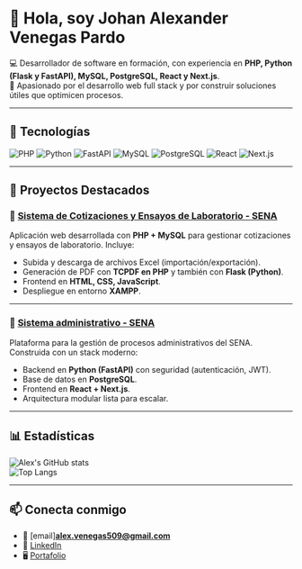 # 👋 Hola, soy Johan Alexander Venegas Pardo  

💻 Desarrollador de software en formación, con experiencia en **PHP, Python (Flask y FastAPI), MySQL, PostgreSQL, React y Next.js**.  
🚀 Apasionado por el desarrollo web full stack y por construir soluciones útiles que optimicen procesos.  

---

## 🚀 Tecnologías
![PHP](https://img.shields.io/badge/PHP-777BB4?style=for-the-badge&logo=php&logoColor=white)
![Python](https://img.shields.io/badge/Python-3776AB?style=for-the-badge&logo=python&logoColor=white)
![FastAPI](https://img.shields.io/badge/FastAPI-009688?style=for-the-badge&logo=fastapi&logoColor=white)
![MySQL](https://img.shields.io/badge/MySQL-005C84?style=for-the-badge&logo=mysql&logoColor=white)
![PostgreSQL](https://img.shields.io/badge/PostgreSQL-316192?style=for-the-badge&logo=postgresql&logoColor=white)
![React](https://img.shields.io/badge/React-20232A?style=for-the-badge&logo=react&logoColor=61DAFB)
![Next.js](https://img.shields.io/badge/Next.js-000000?style=for-the-badge&logo=nextdotjs&logoColor=white)

---

## 📂 Proyectos Destacados  

### 🔹 [Sistema de Cotizaciones y Ensayos de Laboratorio - SENA](https://github.com/Alex-venegas509/ONAC.git) 
Aplicación web desarrollada con **PHP + MySQL** para gestionar cotizaciones y ensayos de laboratorio. 
Incluye: 
- Subida y descarga de archivos Excel (importación/exportación).
- Generación de PDF con **TCPDF en PHP** y también con **Flask (Python)**.
- Frontend en **HTML, CSS, JavaScript**.
- Despliegue en entorno **XAMPP**.
---

### 🔹 [Sistema administrativo - SENA](https://github.com/Alex-venegas509/PROCESOS.git)
Plataforma para la gestión de procesos administrativos del SENA. Construida con un stack moderno: 
- Backend en **Python (FastAPI)** con seguridad (autenticación, JWT).
- Base de datos en **PostgreSQL**.
- Frontend en **React + Next.js**.
- Arquitectura modular lista para escalar.
---

## 📊 Estadísticas  
![Alex's GitHub stats](https://github-readme-stats.vercel.app/api?username=Alex-venegas509&show_icons=true&theme=radical)  
![Top Langs](https://github-readme-stats.vercel.app/api/top-langs/?username=Alex-venegas509&layout=compact&theme=radical)

---

## 📫 Conecta conmigo
- 📧 [email]**alex.venegas509@gmail.com**  
- 💼 [LinkedIn](https://www.linkedin.com/in/johan-alexander-venegas-pardo-521546322/)  
- 🖥️ [Portafolio](https://github.com/)  
